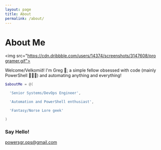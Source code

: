 ```yaml
---
layout: page
title: About
permalink: /about/
---
```


# About Me

<img src="https://cdn.dribbble.com/users/14374/screenshots/3147608/programer.gif">

Welcome/Velkomið! I'm Greg 🧔; a simple fellow obsessed with code (mainly PowerShell 🤗🥰😋) and automating anything and everything!

```powershell
$aboutMe = @(

  'Senior Systems/DevOps Engineer',

  'Automation and PowerShell enthusiast',

  'Fantasy/Norse Lore geek'

)
```

### Say Hello!

[powersgr.ops@gmail.com](mailto:email@domain.com)